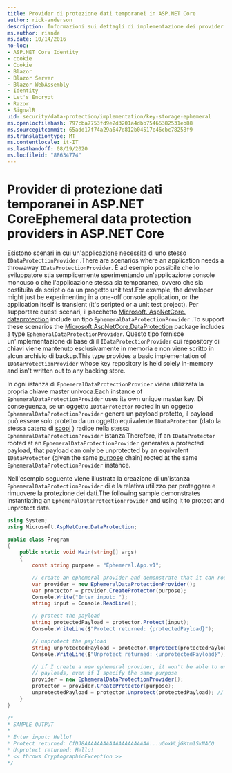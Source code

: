 ```yaml
---
title: Provider di protezione dati temporanei in ASP.NET Core
author: rick-anderson
description: Informazioni sui dettagli di implementazione dei provider di protezione dati temporanei ASP.NET Core.
ms.author: riande
ms.date: 10/14/2016
no-loc:
- ASP.NET Core Identity
- cookie
- Cookie
- Blazor
- Blazor Server
- Blazor WebAssembly
- Identity
- Let's Encrypt
- Razor
- SignalR
uid: security/data-protection/implementation/key-storage-ephemeral
ms.openlocfilehash: 797cba7753fd9e2d3201a4dbb75466382531eb88
ms.sourcegitcommit: 65add17f74a29a647d812b04517e46cbc78258f9
ms.translationtype: MT
ms.contentlocale: it-IT
ms.lasthandoff: 08/19/2020
ms.locfileid: "88634774"
---
```

# <a name="ephemeral-data-protection-providers-in-aspnet-core"></a><span data-ttu-id="04d8c-103">Provider di protezione dati temporanei in ASP.NET Core</span><span class="sxs-lookup"><span data-stu-id="04d8c-103">Ephemeral data protection providers in ASP.NET Core</span></span>

<a name="data-protection-implementation-key-storage-ephemeral"></a>

<span data-ttu-id="04d8c-104">Esistono scenari in cui un'applicazione necessita di uno stesso `IDataProtectionProvider` .</span><span class="sxs-lookup"><span data-stu-id="04d8c-104">There are scenarios where an application needs a throwaway `IDataProtectionProvider`.</span></span> <span data-ttu-id="04d8c-105">È ad esempio possibile che lo sviluppatore stia semplicemente sperimentando un'applicazione console monouso o che l'applicazione stessa sia temporanea, ovvero che sia costituita da script o da un progetto unit test.</span><span class="sxs-lookup"><span data-stu-id="04d8c-105">For example, the developer might just be experimenting in a one-off console application, or the application itself is transient (it's scripted or a unit test project).</span></span> <span data-ttu-id="04d8c-106">Per supportare questi scenari, il pacchetto [Microsoft. AspNetCore. dataprotection](https://www.nuget.org/packages/Microsoft.AspNetCore.DataProtection/) include un tipo `EphemeralDataProtectionProvider` .</span><span class="sxs-lookup"><span data-stu-id="04d8c-106">To support these scenarios the [Microsoft.AspNetCore.DataProtection](https://www.nuget.org/packages/Microsoft.AspNetCore.DataProtection/) package includes a type `EphemeralDataProtectionProvider`.</span></span> <span data-ttu-id="04d8c-107">Questo tipo fornisce un'implementazione di base di il `IDataProtectionProvider` cui repository di chiavi viene mantenuto esclusivamente in memoria e non viene scritto in alcun archivio di backup.</span><span class="sxs-lookup"><span data-stu-id="04d8c-107">This type provides a basic implementation of `IDataProtectionProvider` whose key repository is held solely in-memory and isn't written out to any backing store.</span></span>

<span data-ttu-id="04d8c-108">In ogni istanza di `EphemeralDataProtectionProvider` viene utilizzata la propria chiave master univoca.</span><span class="sxs-lookup"><span data-stu-id="04d8c-108">Each instance of `EphemeralDataProtectionProvider` uses its own unique master key.</span></span> <span data-ttu-id="04d8c-109">Di conseguenza, se un oggetto `IDataProtector` rooted in un oggetto `EphemeralDataProtectionProvider` genera un payload protetto, il payload può essere solo protetto da un oggetto equivalente `IDataProtector` (dato la stessa catena di [scopi](xref:security/data-protection/consumer-apis/purpose-strings#data-protection-consumer-apis-purposes) ) radice nella stessa `EphemeralDataProtectionProvider` istanza.</span><span class="sxs-lookup"><span data-stu-id="04d8c-109">Therefore, if an `IDataProtector` rooted at an `EphemeralDataProtectionProvider` generates a protected payload, that payload can only be unprotected by an equivalent `IDataProtector` (given the same [purpose](xref:security/data-protection/consumer-apis/purpose-strings#data-protection-consumer-apis-purposes) chain) rooted at the same `EphemeralDataProtectionProvider` instance.</span></span>

<span data-ttu-id="04d8c-110">Nell'esempio seguente viene illustrata la creazione di un'istanza `EphemeralDataProtectionProvider` di e la relativa utilizzo per proteggere e rimuovere la protezione dei dati.</span><span class="sxs-lookup"><span data-stu-id="04d8c-110">The following sample demonstrates instantiating an `EphemeralDataProtectionProvider` and using it to protect and unprotect data.</span></span>

```csharp
using System;
using Microsoft.AspNetCore.DataProtection;

public class Program
{
    public static void Main(string[] args)
    {
        const string purpose = "Ephemeral.App.v1";

        // create an ephemeral provider and demonstrate that it can round-trip a payload
        var provider = new EphemeralDataProtectionProvider();
        var protector = provider.CreateProtector(purpose);
        Console.Write("Enter input: ");
        string input = Console.ReadLine();

        // protect the payload
        string protectedPayload = protector.Protect(input);
        Console.WriteLine($"Protect returned: {protectedPayload}");

        // unprotect the payload
        string unprotectedPayload = protector.Unprotect(protectedPayload);
        Console.WriteLine($"Unprotect returned: {unprotectedPayload}");

        // if I create a new ephemeral provider, it won't be able to unprotect existing
        // payloads, even if I specify the same purpose
        provider = new EphemeralDataProtectionProvider();
        protector = provider.CreateProtector(purpose);
        unprotectedPayload = protector.Unprotect(protectedPayload); // THROWS
    }
}

/*
* SAMPLE OUTPUT
*
* Enter input: Hello!
* Protect returned: CfDJ8AAAAAAAAAAAAAAAAAAAAA...uGoxWLjGKtm1SkNACQ
* Unprotect returned: Hello!
* << throws CryptographicException >>
*/
```
